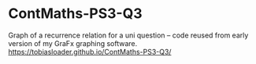 # ContMaths-PS3-Q3
Graph of a recurrence relation for a uni question – code reused from early version of my GraFx graphing software.
https://tobiasloader.github.io/ContMaths-PS3-Q3/
